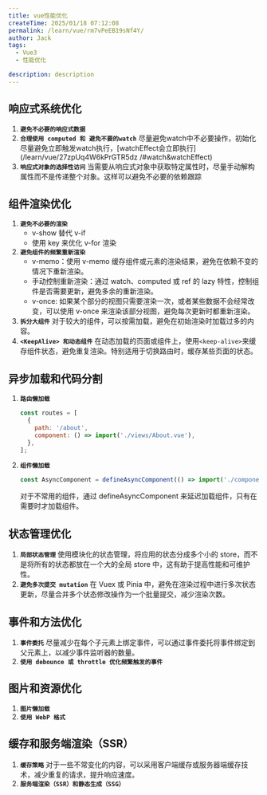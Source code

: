```yaml
---
title: vue性能优化
createTime: 2025/01/18 07:12:08
permalink: /learn/vue/rm7vPeEB19sNf4Y/
author: Jack
tags:
  - Vue3
  - 性能优化

description: description
---
```


## 响应式系统优化

1. **`避免不必要的响应式数据`** 
2. **`合理使用 computed 和 避免不要的watch`**   尽量避免watch中不必要操作，初始化尽量避免立即触发watch执行，[watchEffect会立即执行](/learn/vue/27zpUq4W6kPrGTR5dz       /#watch&watchEffect)
3. **`响应式对象的选择性访问`**   当需要从响应式对象中获取特定属性时，尽量手动解构属性而不是传递整个对象。这样可以避免不必要的依赖跟踪

## 组件渲染优化
1. **`避免不必要的渲染`**  
    - v-show 替代 v-if
    - 使用 key 来优化 v-for 渲染
2. **`避免组件的频繁重新渲染`** 
    - v-memo：使用 v-memo 缓存组件或元素的渲染结果，避免在依赖不变的情况下重新渲染。
    - 手动控制重新渲染：通过 watch、computed 或 ref 的 lazy 特性，控制组件是否需要更新，避免多余的重新渲染。
    - v-once: 如果某个部分的视图只需要渲染一次，或者某些数据不会经常改变，可以使用 v-once 来渲染该部分视图，避免每次更新时都重新渲染。
3. **`拆分大组件`** 
    对于较大的组件，可以按需加载，避免在初始渲染时加载过多的内容。
4. **`<KeepAlive> 和动态组件`**
    在动态加载的页面或组件上，使用`<keep-alive>`来缓存组件状态，避免重复渲染。特别适用于切换路由时，缓存某些页面的状态。


## 异步加载和代码分割
1. **`路由懒加载`**
    ```JavaScript
    const routes = [
      {
        path: '/about',
        component: () => import('./views/About.vue'),
      },
    ];
    ```
2. **`组件懒加载`**
    ```JavaScript
    const AsyncComponent = defineAsyncComponent(() => import('./components/AsyncComponent.vue'));
    ```
    对于不常用的组件，通过 defineAsyncComponent 来延迟加载组件，只有在需要时才加载组件。

## 状态管理优化

1. **`局部状态管理`**
    使用模块化的状态管理，将应用的状态分成多个小的 store，而不是将所有的状态都放在一个大的全局 store 中，这有助于提高性能和可维护性。 
2. **`避免多次提交 mutation`**
    在 Vuex 或 Pinia 中，避免在渲染过程中进行多次状态更新，尽量合并多个状态修改操作为一个批量提交，减少渲染次数。

## 事件和方法优化

1. **`事件委托`**  尽量减少在每个子元素上绑定事件，可以通过事件委托将事件绑定到父元素上，以减少事件监听器的数量。
2. **`使用 debounce 或 throttle 优化频繁触发的事件`**   

## 图片和资源优化

1. **`图片懒加载`**
2. **`使用 WebP 格式`**

## 缓存和服务端渲染（SSR）

1. **`缓存策略`**
   对于一些不常变化的内容，可以采用客户端缓存或服务器端缓存技术，减少重复的请求，提升响应速度。
2. **`服务端渲染（SSR）和静态生成（SSG）`**